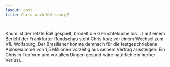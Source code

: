 ```yaml
---
layout: post
title: Chris nach Wolfsburg?

---
```


Kaum ist der letzte Ball gespielt, brodelt die Gerüchteküche los... Laut einem Bericht der Frankfurter Rundschau steht Chris kurz vor einem Wechsel zum VfL Wolfsburg. Der Brasilianer könnte demnach für die festgeschriebene Ablösesumme von 1,5 Millionen vorzeitig aus seinem Vertrag aussteigen. Ein Chris in Topform und vor allen Dingen gesund wäre natürlich ein herber Verlust...


